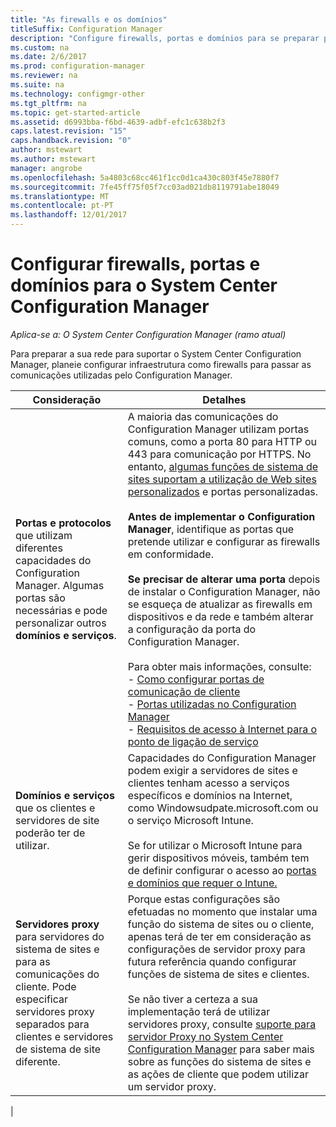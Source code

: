 ```yaml
---
title: "As firewalls e os domínios"
titleSuffix: Configuration Manager
description: "Configure firewalls, portas e domínios para se preparar para as comunicações do System Center Configuration Manager."
ms.custom: na
ms.date: 2/6/2017
ms.prod: configuration-manager
ms.reviewer: na
ms.suite: na
ms.technology: configmgr-other
ms.tgt_pltfrm: na
ms.topic: get-started-article
ms.assetid: d6993bba-f6bd-4639-adbf-efc1c638b2f3
caps.latest.revision: "15"
caps.handback.revision: "0"
author: mstewart
ms.author: mstewart
manager: angrobe
ms.openlocfilehash: 5a4803c68cc461f1cc0d1ca430c803f45e7880f7
ms.sourcegitcommit: 7fe45ff75f05f7cc03ad021db8119791abe18049
ms.translationtype: MT
ms.contentlocale: pt-PT
ms.lasthandoff: 12/01/2017
---
```

# <a name="set-up-firewalls-ports-and-domains-for-system-center-configuration-manager"></a>Configurar firewalls, portas e domínios para o System Center Configuration Manager

*Aplica-se a: O System Center Configuration Manager (ramo atual)*

Para preparar a sua rede para suportar o System Center Configuration Manager, planeie configurar infraestrutura como firewalls para passar as comunicações utilizadas pelo Configuration Manager.  

|Consideração|Detalhes|  
|-------------------|-------------|  
|**Portas e protocolos** que utilizam diferentes capacidades do Configuration Manager. Algumas portas são necessárias e pode personalizar outros **domínios e serviços**.|A maioria das comunicações do Configuration Manager utilizam portas comuns, como a porta 80 para HTTP ou 443 para comunicação por HTTPS. No entanto, [algumas funções de sistema de sites suportam a utilização de Web sites personalizados](/sccm/core/plan-design/network/websites-for-site-system-servers) e portas personalizadas.<br /><br /> **Antes de implementar o Configuration Manager**, identifique as portas que pretende utilizar e configurar as firewalls em conformidade.<br /><br /> **Se precisar de alterar uma porta** depois de instalar o Configuration Manager, não se esqueça de atualizar as firewalls em dispositivos e da rede e também alterar a configuração da porta do Configuration Manager.<br /><br /> Para obter mais informações, consulte: </br>- [Como configurar portas de comunicação de cliente](../../../core/clients/deploy/configure-client-communication-ports.md) </br>- [Portas utilizadas no Configuration Manager](../../../core/plan-design/hierarchy/ports.md) </br>- [Requisitos de acesso à Internet para o ponto de ligação de serviço](/sccm/core/servers/deploy/configure/about-the-service-connection-point#bkmk_urls)|  
|**Domínios e serviços** que os clientes e servidores de site poderão ter de utilizar.|Capacidades do Configuration Manager podem exigir a servidores de sites e clientes tenham acesso a serviços específicos e domínios na Internet, como Windowsudpate.microsoft.com ou o serviço Microsoft Intune.<br /><br /> Se for utilizar o Microsoft Intune para gerir dispositivos móveis, também tem de definir configurar o acesso ao [portas e domínios que requer o Intune.](https://docs.microsoft.com/en-us/intune/get-started/network-infrastructure-requirements-for-microsoft-intune)|  
|**Servidores proxy** para servidores do sistema de sites e para as comunicações do cliente. Pode especificar servidores proxy separados para clientes e servidores de sistema de site diferente.|Porque estas configurações são efetuadas no momento que instalar uma função do sistema de sites ou o cliente, apenas terá de ter em consideração as configurações de servidor proxy para futura referência quando configurar funções de sistema de sites e clientes.<br /><br /> Se não tiver a certeza a sua implementação terá de utilizar servidores proxy, consulte [suporte para servidor Proxy no System Center Configuration Manager](../../../core/plan-design/network/proxy-server-support.md) para saber mais sobre as funções do sistema de sites e as ações de cliente que podem utilizar um servidor proxy.|   
|  
